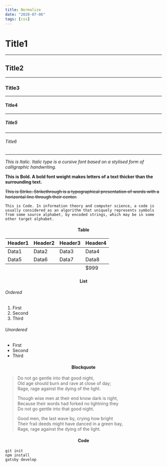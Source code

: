 ```yaml
---
title: Normalize
date: "2020-07-06"
tags: [css]
---
```


# Title1
--- 
## Title2
---
### Title3
---
#### Title4
---
##### Title5
---
###### Title6
---
*This is Italic. Italic type is a cursive font based on a stylised form of calligraphic handwriting.*

**This is Bold. A bold font weight makes letters of a text thicker than the surrounding text.**

~~This is Strike. Strikethrough is a typographical presentation of words with a horizontal line through their center.~~

`This is Code. In information theory and computer science, a code is usually considered as an algorithm that uniquely represents symbols from some source alphabet, by encoded strings, which may be in some other target alphabet.`


<h4 style="text-align:center">Table</h4>

<table>
  <thead>
    <tr>
        <th>Header1</th>
        <th>Header2</th>
        <th>Header3</th>
        <th>Header4</th>
    </tr>
  </thead>
  <tbody>
    <tr>
        <td>Data1</td>
        <td>Data2</td>
        <td>Data3</td>
        <td>Data4</td>
    </tr>
    <tr>
        <td>Data5</td>
        <td>Data6</td>
        <td>Data7</td>
        <td>Data8</td>
    </tr>
  </tbody>
  <tfoot>
    <tr>
      <td></td>
      <td></td>
      <td></td>
      <td>$999</td>
    </tr>
  </tfoot>
</table>

<h4 style="text-align:center">List</h4>

###### Ordered
1. First
2. Second
3. Third

###### Unordered
- First
- Second
- Third

<h4 style="text-align:center">Blockquote</h4>

>Do not go gentle into that good night,  
>Old age should burn and rave at close of day;  
>Rage, rage against the dying of the light.
>
>Though wise men at their end know dark is right,  
>Because their words had forked no lightning they  
>Do not go gentle into that good night.
>
>Good men, the last wave by, crying how bright  
>Their frail deeds might have danced in a green bay,  
>Rage, rage against the dying of the light.

<h4 style="text-align:center">Code</h4>

```shell
git init
npm install
gatsby develop
```
